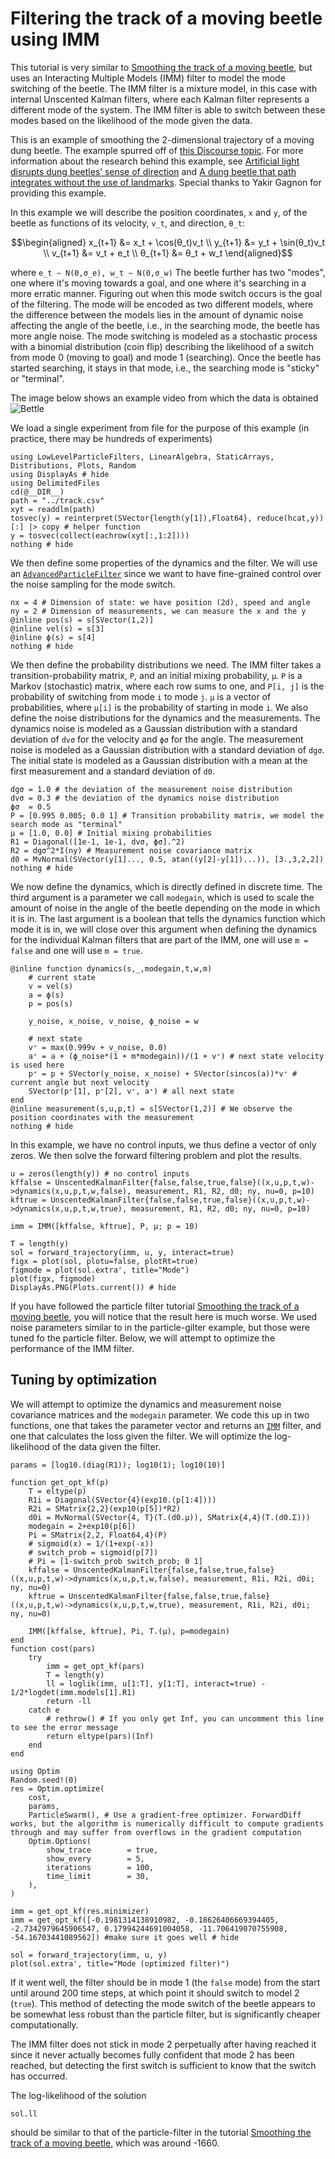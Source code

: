 # Filtering the track of a moving beetle using IMM
This tutorial is very similar to [Smoothing the track of a moving beetle](@ref), but uses an Interacting Multiple Models (IMM) filter to model the mode switching of the beetle. The IMM filter is a mixture model, in this case with internal Unscented Kalman filters, where each Kalman filter represents a different mode of the system. The IMM filter is able to switch between these modes based on the likelihood of the mode given the data.

This is an example of smoothing the 2-dimensional trajectory of a moving dung beetle. The example spurred off of [this Discourse topic](https://discourse.julialang.org/t/smoothing-tracks-with-a-kalman-filter/24209?u=yakir12). For more information about the research behind this example, see [Artificial light disrupts dung beetles’ sense of direction](https://www.lunduniversity.lu.se/article/artificial-light-disrupts-dung-beetles-sense-direction) and [A dung beetle that path integrates without the use of landmarks](https://pubmed.ncbi.nlm.nih.gov/32902692/). Special thanks to Yakir Gagnon for providing this example.

In this example we will describe the position coordinates, ``x`` and ``y``, of the beetle as functions of its velocity, ``v_t``, and direction, ``θ_t``:
```math
\begin{aligned}
x_{t+1} &= x_t + \cos(θ_t)v_t \\
y_{t+1} &= y_t + \sin(θ_t)v_t \\
v_{t+1} &= v_t + e_t \\
θ_{t+1} &= θ_t + w_t
\end{aligned}
```
where
``
e_t ∼ N(0,σ_e), w_t ∼ N(0,σ_w)
``
The beetle further has two "modes", one where it's moving towards a goal, and one where it's searching in a more erratic manner. Figuring out when this mode switch occurs is the goal of the filtering. The mode will be encoded as two different models, where the difference between the models lies in the amount of dynamic noise affecting the angle of the beetle, i.e., in the searching mode, the beetle has more angle noise. The mode switching is modeled as a stochastic process with a binomial distribution (coin flip) describing the likelihood of a switch from mode 0 (moving to goal) and mode 1 (searching). Once the beetle has started searching, it stays in that mode, i.e., the searching mode is "sticky" or "terminal".

The image below shows an example video from which the data is obtained
![Bettle](https://global.discourse-cdn.com/julialang/original/3X/7/9/79a9255c4fc79677249fce7321c8c70f3df46431.gif)

We load a single experiment from file for the purpose of this example (in practice, there may be hundreds of experiments)
```@example beetle_imm
using LowLevelParticleFilters, LinearAlgebra, StaticArrays, Distributions, Plots, Random
using DisplayAs # hide
using DelimitedFiles
cd(@__DIR__)
path = "../track.csv"
xyt = readdlm(path)
tosvec(y) = reinterpret(SVector{length(y[1]),Float64}, reduce(hcat,y))[:] |> copy # helper function
y = tosvec(collect(eachrow(xyt[:,1:2])))
nothing # hide
```
We then define some properties of the dynamics and the filter. We will use an [`AdvancedParticleFilter`](@ref) since we want to have fine-grained control over the noise sampling for the mode switch.
```@example beetle_imm
nx = 4 # Dimension of state: we have position (2d), speed and angle
ny = 2 # Dimension of measurements, we can measure the x and the y
@inline pos(s) = s[SVector(1,2)]
@inline vel(s) = s[3]
@inline ϕ(s) = s[4]
nothing # hide
```

We then define the probability distributions we need. The IMM filter takes a transition-probability matrix, ``P``, and an initial mixing probability, ``μ``. ``P`` is a Markov (stochastic) matrix, where each row sums to one, and `P[i, j]` is the probability of switching from mode `i` to mode `j`. `μ` is a vector of probabilities, where `μ[i]` is the probability of starting in mode `i`. We also define the noise distributions for the dynamics and the measurements. The dynamics noise is modeled as a Gaussian distribution with a standard deviation of `dvσ` for the velocity and `ϕσ` for the angle. The measurement noise is modeled as a Gaussian distribution with a standard deviation of `dgσ`. The initial state is modeled as a Gaussian distribution with a mean at the first measurement and a standard deviation of `d0`.
```@example beetle_imm
dgσ = 1.0 # the deviation of the measurement noise distribution
dvσ = 0.3 # the deviation of the dynamics noise distribution
ϕσ  = 0.5
P = [0.995 0.005; 0.0 1] # Transition probability matrix, we model the search mode as "terminal"
μ = [1.0, 0.0] # Initial mixing probabilities
R1 = Diagonal([1e-1, 1e-1, dvσ, ϕσ].^2)
R2 = dgσ^2*I(ny) # Measurement noise covariance matrix
d0 = MvNormal(SVector(y[1]..., 0.5, atan((y[2]-y[1])...)), [3.,3,2,2])
nothing # hide
```

We now define the dynamics, which is directly defined in discrete time. The third argument is a parameter we call `modegain`, which is used to scale the amount of noise in the angle of the beetle depending on the mode in which it is in. The last argument is a boolean that tells the dynamics function which mode it is in, we will close over this argument when defining the dynamics for the individual Kalman filters that are part of the IMM, one will use `m = false` and one will use `m = true`.
```@example beetle_imm
@inline function dynamics(s,_,modegain,t,w,m)
    # current state
    v = vel(s)
    a = ϕ(s)
    p = pos(s)

    y_noise, x_noise, v_noise, ϕ_noise = w

    # next state
    v⁺ = max(0.999v + v_noise, 0.0)
    a⁺ = a + (ϕ_noise*(1 + m*modegain))/(1 + v⁺) # next state velocity is used here
    p⁺ = p + SVector(y_noise, x_noise) + SVector(sincos(a))*v⁺ # current angle but next velocity
    SVector(p⁺[1], p⁺[2], v⁺, a⁺) # all next state
end
@inline measurement(s,u,p,t) = s[SVector(1,2)] # We observe the position coordinates with the measurement
nothing # hide
```

In this example, we have no control inputs, we thus define a vector of only zeros. We then solve the forward filtering problem and plot the results.
```@example beetle_imm
u = zeros(length(y)) # no control inputs
kffalse = UnscentedKalmanFilter{false,false,true,false}((x,u,p,t,w)->dynamics(x,u,p,t,w,false), measurement, R1, R2, d0; ny, nu=0, p=10)
kftrue = UnscentedKalmanFilter{false,false,true,false}((x,u,p,t,w)->dynamics(x,u,p,t,w,true), measurement, R1, R2, d0; ny, nu=0, p=10)

imm = IMM([kffalse, kftrue], P, μ; p = 10)

T = length(y)
sol = forward_trajectory(imm, u, y, interact=true)
figx = plot(sol, plotu=false, plotRt=true)
figmode = plot(sol.extra', title="Mode")
plot(figx, figmode)
DisplayAs.PNG(Plots.current()) # hide
```

If you have followed the particle filter tutorial [Smoothing the track of a moving beetle](@ref), you will notice that the result here is much worse. We used noise parameters similar to in the particle-gilter example, but those were tuned fo the particle filter. Below, we will attempt to optimize the performance of the IMM filter.


## Tuning by optimization
We will attempt to optimize the dynamics and measurement noise covariance matrices and the `modegain` parameter. We code this up in two functions, one that takes the parameter vector and returns an [`IMM`](@ref) filter, and one that calculates the loss given the filter. We will optimize the log-likelihood of the data given the filter.


```@example beetle_imm
params = [log10.(diag(R1)); log10(1); log10(10)]

function get_opt_kf(p)
    T = eltype(p)
    R1i = Diagonal(SVector{4}(exp10.(p[1:4])))
    R2i = SMatrix{2,2}(exp10(p[5])*R2)
    d0i = MvNormal(SVector{4, T}(T.(d0.μ)), SMatrix{4,4}(T.(d0.Σ)))
    modegain = 2+exp10(p[6])
    Pi = SMatrix{2,2, Float64,4}(P)
    # sigmoid(x) = 1/(1+exp(-x))
    # switch_prob = sigmoid(p[7])
    # Pi = [1-switch_prob switch_prob; 0 1]
    kffalse = UnscentedKalmanFilter{false,false,true,false}((x,u,p,t,w)->dynamics(x,u,p,t,w,false), measurement, R1i, R2i, d0i; ny, nu=0)
    kftrue = UnscentedKalmanFilter{false,false,true,false}((x,u,p,t,w)->dynamics(x,u,p,t,w,true), measurement, R1i, R2i, d0i; ny, nu=0)

    IMM([kffalse, kftrue], Pi, T.(μ), p=modegain)
end
function cost(pars)
    try
        imm = get_opt_kf(pars)
        T = length(y)
        ll = loglik(imm, u[1:T], y[1:T], interact=true) - 1/2*logdet(imm.models[1].R1)
        return -ll
    catch e
        # rethrow() # If you only get Inf, you can uncomment this line to see the error message
        return eltype(pars)(Inf)
	end
end

using Optim
Random.seed!(0)
res = Optim.optimize(
    cost,
    params,
    ParticleSwarm(), # Use a gradient-free optimizer. ForwardDiff works, but the algorithm is numerically difficult to compute gradients through and may suffer from overflows in the gradient computation
    Optim.Options(
        show_trace        = true,
        show_every        = 5,
        iterations        = 100,
        time_limit        = 30,
    ),
)

imm = get_opt_kf(res.minimizer)
imm = get_opt_kf([-0.1981314138910982, -0.18626406669394405, -2.7342979645906547, 0.17994244691004058, -11.706419070755908, -54.16703441089562]) #make sure it goes well # hide

sol = forward_trajectory(imm, u, y)
plot(sol.extra', title="Mode (optimized filter)")
```

If it went well, the filter should be in mode 1 (the `false` mode) from the start until around 200 time steps, at which point it should switch to model 2 (`true`). This method of detecting the mode switch of the beetle appears to be somewhat less robust than the particle filter, but is significantly cheaper computationally. 

The IMM filter does not stick in mode 2 perpetually after having reached it since it never actually becomes fully confident that mode 2 has been reached, but detecting the first switch is sufficient to know that the switch has occurred. 

The log-likelihood of the solution
```@example beetle_imm
sol.ll
```

should be similar to that of the particle-filter in the tutorial [Smoothing the track of a moving beetle](@ref), which was around -1660.